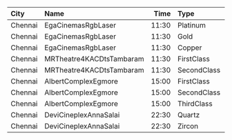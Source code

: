 | City    | Name                     |  Time | Type        | Price | Capacity | Booked |
| :------ | :----------------------- | ----: | :---------- | ----: | -------: | -----: |
| Chennai | EgaCinemasRgbLaser       | 11:30 | Platinum    |  153₹ |       38 |     16 |
| Chennai | EgaCinemasRgbLaser       | 11:30 | Gold        |  112₹ |      183 |     66 |
| Chennai | EgaCinemasRgbLaser       | 11:30 | Copper      |   60₹ |       25 |     25 |
| Chennai | MRTheatre4KACDtsTambaram | 11:30 | FirstClass  |  100₹ |      208 |    120 |
| Chennai | MRTheatre4KACDtsTambaram | 11:30 | SecondClass |  100₹ |      242 |    156 |
| Chennai | AlbertComplexEgmore      | 15:00 | FirstClass  |   95₹ |      158 |    102 |
| Chennai | AlbertComplexEgmore      | 15:00 | SecondClass |   75₹ |       84 |     42 |
| Chennai | AlbertComplexEgmore      | 15:00 | ThirdClass  |   50₹ |       28 |     14 |
| Chennai | DeviCineplexAnnaSalai    | 22:30 | Quartz      |  153₹ |      242 |    122 |
| Chennai | DeviCineplexAnnaSalai    | 22:30 | Zircon      |   60₹ |       27 |     27 |